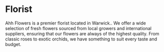 # Florist
 Ahh Flowers is a premier florist located in Warwick.. We offer a wide selection of fresh flowers sourced from local growers and international suppliers, ensuring that our flowers are always of the highest quality. From classic roses to exotic orchids, we have something to suit every taste and budget.
